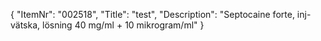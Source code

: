 {
  "ItemNr": "002518",
  "Title": "test",
  "Description": "Septocaine forte, inj-vätska, lösning 40 mg/ml + 10 mikrogram/ml"
}